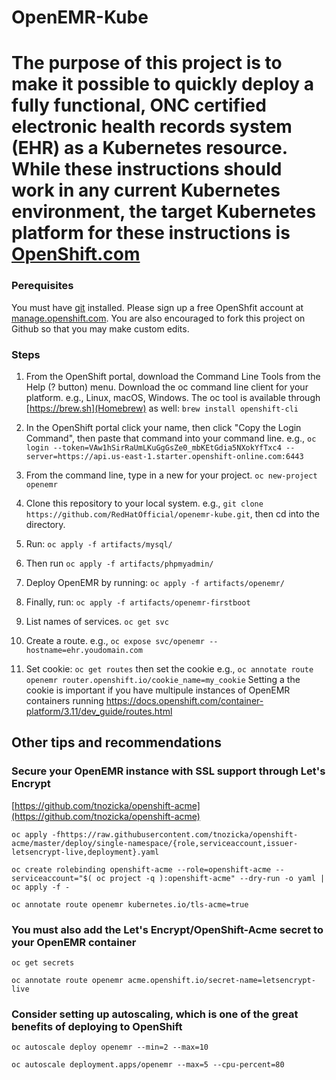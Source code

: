 # OpenEMR-Kube

# The purpose of this project is to make it possible to quickly deploy a fully functional, ONC certified electronic health records system (EHR) as a Kubernetes resource. While these instructions should work in any current Kubernetes environment, the target Kubernetes platform for these instructions is [OpenShift.com](https://openshift.com)

### Perequisites
You must have [git](https://git-scm.com/downloads) installed. Please sign up a free OpenShfit account at [manage.openshift.com](https://manage.openshift.com). You are also encouraged to fork this project on Github so that you may make custom edits.

### Steps
1. From the OpenShift portal, download the Command Line Tools from the Help (? button) menu. Download the oc command line client for your platform. e.g., Linux, macOS, Windows. The oc tool is available through [https://brew.sh](Homebrew) as well: ``brew install openshift-cli``

2. In the OpenShift portal click your name, then click "Copy the Login Command", then paste that command into your command line. e.g., ``` oc login --token=VAw1hSirRaUmLKuGgGsZe0_mbKEtGdia5NXokYfTxc4 --server=https://api.us-east-1.starter.openshift-online.com:6443 ```

3. From the command line, type in a new for your project. ``` oc new-project openemr ```

4. Clone this repository to your local system. e.g., ``` git clone https://github.com/RedHatOfficial/openemr-kube.git ```, then cd into the directory.

5. Run: ``` oc apply -f artifacts/mysql/ ```

6. Then run ``` oc apply -f artifacts/phpmyadmin/ ```

7. Deploy OpenEMR by running: ``` oc apply -f artifacts/openemr/ ```

8. Finally, run: ``` oc apply -f artifacts/openemr-firstboot ```

9. List names of services. ``` oc get svc ```

10. Create a route. e.g., ``` oc expose svc/openemr --hostname=ehr.youdomain.com ```

11. Set cookie:  ``` oc get routes ``` then set the cookie e.g., ``` oc annotate route openemr router.openshift.io/cookie_name=my_cookie ``` Setting a the cookie is important if you have multipule instances of OpenEMR containers running https://docs.openshift.com/container-platform/3.11/dev_guide/routes.html

## Other tips and recommendations

### Secure your OpenEMR instance with SSL support through Let's Encrypt

[https://github.com/tnozicka/openshift-acme](https://github.com/tnozicka/openshift-acme)

``oc apply -fhttps://raw.githubusercontent.com/tnozicka/openshift-acme/master/deploy/single-namespace/{role,serviceaccount,issuer-letsencrypt-live,deployment}.yaml``

``oc create rolebinding openshift-acme --role=openshift-acme --serviceaccount="$( oc project -q ):openshift-acme" --dry-run -o yaml | oc apply -f -``

``oc annotate route openemr kubernetes.io/tls-acme=true``

### You must also add the Let's Encrypt/OpenShift-Acme secret to your OpenEMR container

``oc get secrets``

``oc annotate route openemr acme.openshift.io/secret-name=letsencrypt-live``

### Consider setting up autoscaling, which is one of the great benefits of deploying to OpenShift

``oc autoscale deploy openemr --min=2 --max=10``

``oc autoscale deployment.apps/openemr --max=5 --cpu-percent=80``